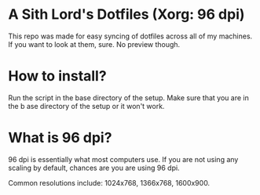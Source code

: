 # A Sith Lord's Dotfiles (Xorg: 96 dpi)

This repo was made for easy syncing of dotfiles across all of my machines. If you want to look at them, sure. No preview though.

# How to install?

Run the script in the base directory of the setup. Make sure that you are in the b
ase directory of the setup or it won't work.

# What is 96 dpi?

96 dpi is essentially what most computers use. If you are not using any scaling by default, chances are you are using 96 dpi.

Common resolutions include: 1024x768, 1366x768, 1600x900.

